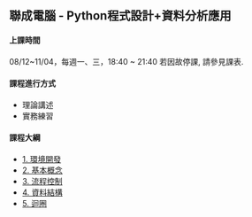 ## 聯成電腦 - Python程式設計+資料分析應用

#### 上課時間

08/12~11/04，每週一、三，18:40 ~ 21:40
若因故停課, 請參見課表.

#### 課程進行方式

- 理論講述
- 實務練習

#### 課程大綱
- [1. 環境開發](http://mirdex.github.io/Python_20240812/1.%20environment.slides.html)
- [2. 基本概念](http://mirdex.github.io/Python_20240812/2.%20basic%20concept.slides.html)
- [3. 流程控制](http://mirdex.github.io/Python_20240812/3.%20流程控制_Q.slides.html)
- [4. 資料結構](http://mirdex.github.io/Python_20240812/4.%20資料結構_Q.slides.html)
- [5. 迴圈](http://mirdex.github.io/Python_20240812/5.%20迴圈_Q.slides.html)
